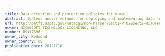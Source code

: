 ```yaml
---

title: Data detection and protection policies for e-mail
abstract: Systems and/or methods for deploying and implementing data loss prevention (DLP) policy definition that may encapsulate the requirements, control objectives and directives, and/or the definitions of sensitive data types as stipulated directly or indirectly by the regulatory policy are disclosed. In one embodiment, DLP policies may be identified by an organization to run on top of a set of electronic file systems (e.g., email systems, file systems, web servers and the like). Organizations and their administrators may implement a set of DLP policy instance which are derived from DLP policy templates. DLP policy templates may comprise both structure and meaning—and may acquire a given DLP policy by the replacement of parameterized expressions with desired parameter values. In another embodiment, the state of the DLP policy instance may change according to the lifecycle of the policy instance deployment.
url: http://patft.uspto.gov/netacgi/nph-Parser?Sect1=PTO2&Sect2=HITOFF&p=1&u=%2Fnetahtml%2FPTO%2Fsearch-adv.htm&r=1&f=G&l=50&d=PALL&S1=09317696&OS=09317696&RS=09317696
owner: MICROSOFT TECHNOLOGY LICENSING, LLC
number: 09317696
owner_city: Redmond
owner_country: US
publication_date: 20120710
---
```

